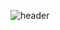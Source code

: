 ![header](https://capsule-render.vercel.app/api?type=waving&color=E31A82&height=300&section=header&text=Shin%20Dong%20Hoon&fontSize=90&fontColor=ffffff&animation=twinkling&fontAlignY=40&)
